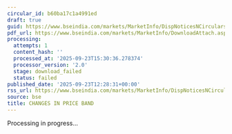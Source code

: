 ```yaml
---
circular_id: b60ba17c1a4991ed
draft: true
guid: https://www.bseindia.com/markets/MarketInfo/DispNoticesNCirculars.aspx?Noticeid={98F8D2A1-15F7-4FC9-9C8A-94274CBF2494}&noticeno=20250923-52&dt=09/23/2025&icount=52&totcount=78&flag=0
pdf_url: https://www.bseindia.com/markets/MarketInfo/DownloadAttach.aspx?id=20250923-52&attachedId=
processing:
  attempts: 1
  content_hash: ''
  processed_at: '2025-09-23T15:30:36.278374'
  processor_version: '2.0'
  stage: download_failed
  status: failed
published_date: '2025-09-23T12:28:31+00:00'
rss_url: https://www.bseindia.com/markets/MarketInfo/DispNoticesNCirculars.aspx?Noticeid={98F8D2A1-15F7-4FC9-9C8A-94274CBF2494}&noticeno=20250923-52&dt=09/23/2025&icount=52&totcount=78&flag=0
source: bse
title: CHANGES IN PRICE BAND
---
```


Processing in progress...